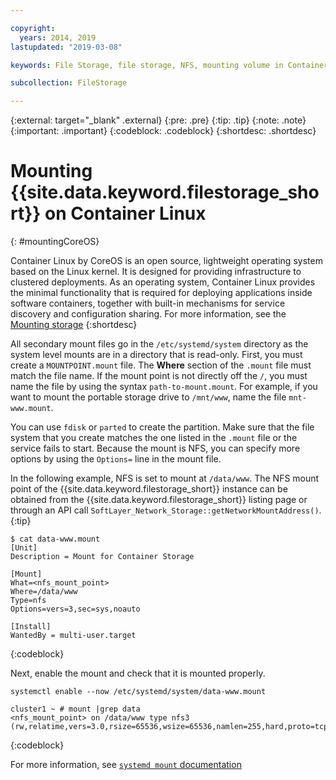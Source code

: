 ```yaml
---

copyright:
  years: 2014, 2019
lastupdated: "2019-03-08"

keywords: File Storage, file storage, NFS, mounting volume in Container Linux, CoreOS

subcollection: FileStorage

---
```

{:external: target="_blank" .external}
{:pre: .pre}
{:tip: .tip}
{:note: .note}
{:important: .important}
{:codeblock: .codeblock}
{:shortdesc: .shortdesc}


# Mounting {{site.data.keyword.filestorage_short}} on Container Linux
{: #mountingCoreOS}

Container Linux by CoreOS is an open source, lightweight operating system based on the Linux kernel. It is designed for providing infrastructure to clustered deployments. As an operating system, Container Linux provides the minimal functionality that is required for deploying applications inside software containers, together with built-in mechanisms for service discovery and configuration sharing. For more information, see the [Mounting storage](https://coreos.com/os/docs/latest/mounting-storage.html)
{:shortdesc}

All secondary mount files go in the `/etc/systemd/system` directory as the system level mounts are in a directory that is read-only. First, you must create a `MOUNTPOINT.mount` file. The **Where** section of the `.mount` file must match the file name. If the mount point is not directly off the `/`, you must name the file by using the syntax `path-to-mount.mount`. For example, if you want to mount the portable storage drive to `/mnt/www`, name the file `mnt-www.mount`.

You can use `fdisk` or `parted` to create the partition. Make sure that the file system that you create matches the one listed in the `.mount` file or the service fails to start. Because the mount is NFS, you can specify more options by using the `Options=` line in the mount file.

In the following example, NFS is set to mount at `/data/www`. The NFS mount point of the {{site.data.keyword.filestorage_short}} instance can be obtained from the {{site.data.keyword.filestorage_short}} listing page or through an API call `SoftLayer_Network_Storage::getNetworkMountAddress()`.
{:tip}

```
$ cat data-www.mount
[Unit]
Description = Mount for Container Storage

[Mount]
What=<nfs_mount_point>
Where=/data/www
Type=nfs
Options=vers=3,sec=sys,noauto

[Install]
WantedBy = multi-user.target
```
{:codeblock}

Next, enable the mount and check that it is mounted properly.

```
systemctl enable --now /etc/systemd/system/data-www.mount

cluster1 ~ # mount |grep data
<nfs_mount_point> on /data/www type nfs3 (rw,relatime,vers=3.0,rsize=65536,wsize=65536,namlen=255,hard,proto=tcp,port=0,timeo=600,retrans=2,sec=sys,clientaddr=10.81.x.x,local_lock=none,addr=10.1.x.x)
```
{:codeblock}

For more information, see [`systemd mount` documentation](https://www.freedesktop.org/software/systemd/man/systemd.mount.html)
